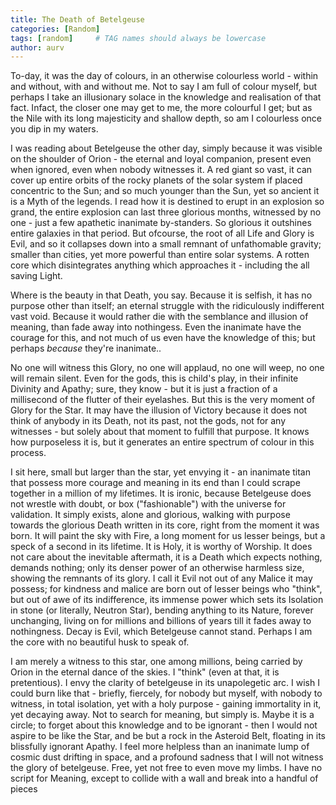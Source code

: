 ```yaml
---
title: The Death of Betelgeuse
categories: [Random]
tags: [random]     # TAG names should always be lowercase
author: aurv
---
```


To-day, it was the day of colours, in an otherwise colourless world - within and without, with and without me. Not to say I am full of colour myself, but perhaps I take an illusionary solace in the knowledge and realisation of that fact. Infact, the closer one may get to me, the more colourful I get; but as the Nile with its long majesticity and shallow depth, so am I colourless once you dip in my waters.

I was reading about Betelgeuse the other day, simply because it was visible on the shoulder of Orion - the eternal and loyal companion, present even when ignored, even when nobody witnesses it. A red giant so vast, it can cover up entire orbits of the rocky planets of the solar system if placed concentric to the Sun; and so much younger than the Sun, yet so ancient it is a Myth of the legends. I read how it is destined to erupt in an explosion so grand, the entire explosion can last three glorious months, witnessed by no one - just a few apathetic inanimate by-standers. So glorious it outshines entire galaxies in that period. But ofcourse, the root of all Life and Glory is Evil, and so it collapses down into a small remnant of unfathomable gravity; smaller than cities, yet more powerful than entire solar systems. A rotten core which disintegrates anything which approaches it - including the all saving Light.

Where is the beauty in that Death, you say. Because it is selfish, it has no purpose other than itself; an eternal struggle with the ridiculously indifferent vast void. Because it would rather die with the semblance and illusion of meaning, than fade away into nothingess. Even the inanimate have the courage for this, and not much of us even have the knowledge of this; but perhaps *because* they're inanimate..

No one will witness this Glory, no one will applaud, no one will weep, no one will remain silent. Even for the gods, this is child's play, in their infinite Divinity and Apathy; sure, they know - but it is just a fraction of a millisecond of the flutter of their eyelashes. But this is the very moment of Glory for the Star. It may have the illusion of Victory because it does not think of anybody in its Death, not its past, not the gods, not for any witnesses - but solely about that moment to fulfill that purpose. It knows how purposeless it is, but it generates an entire spectrum of colour in this process.

I sit here, small but larger than the star, yet envying it - an inanimate titan that possess more courage and meaning in its end than I could scrape together in a million of my lifetimes. It is ironic, because Betelgeuse does not wrestle with doubt, or box ("fashionable") with the universe for validation. It simply exists, alone and glorious, walking with purpose towards the glorious Death written in its core, right from the moment it was born. It will paint the sky with Fire, a long moment for us lesser beings, but a speck of a second in its lifetime. It is Holy, it is worthy of Worship. It does not care about the inevitable aftermath, it is a Death which expects nothing, demands nothing; only its denser power of an otherwise harmless size, showing the remnants of its glory. I call it Evil not out of any Malice it may possess; for kindness and malice are born out of lesser beings who "think", but out of awe of its indifference, its immense power which sets its Isolation in stone (or literally, Neutron Star), bending anything to its Nature, forever unchanging, living on for millions and billions of years till it fades away to nothingness. Decay is Evil, which Betelgeuse cannot stand. Perhaps I am the core with no beautiful husk to speak of.

I am merely a witness to this star, one among millions, being carried by Orion in the eternal dance of the skies. I "think" (even at that, it is pretentious). I envy the clarity of betelgeuse in its unapolegetic arc. I wish I could burn like that - briefly, fiercely, for nobody but myself, with nobody to witness, in total isolation, yet with a holy purpose - gaining immortality in it, yet decaying away. Not to search for meaning, but simply is. Maybe it is a circle; to forget about this knowledge and to be ignorant - then I would not aspire to be like the Star, and be but a rock in the Asteroid Belt, floating in its blissfully ignorant Apathy. I feel more helpless than an inanimate lump of cosmic dust drifting in space, and a profound sadness that I will not witness the glory of betelgeuse. Free, yet not free to even move my limbs. I have no script for Meaning, except to collide with a wall and break into a handful of pieces

